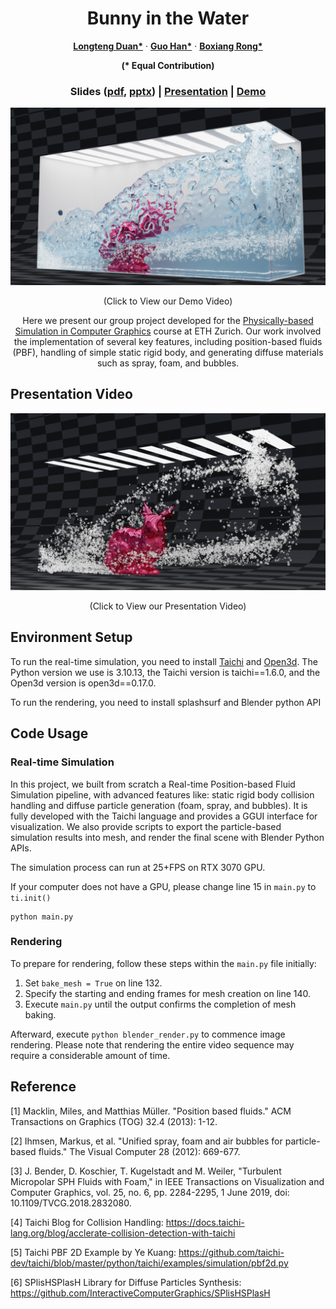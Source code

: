<p align="center">
  <h1 align="center">Bunny in the Water</h1>
  <p align="center">
    <a href="https://github.com/DecAd3"><strong>Longteng Duan*</strong></a>
    ·
    <a href="https://github.com/guo-han"><strong>Guo Han*</strong></a>
    ·
    <a href="https://github.com/Ribosome-rbx"><strong>Boxiang Rong*</strong></a>
  </p>
  <p align="center"><strong>(* Equal Contribution)</strong></p>
  <h3 align="center"> Slides (<a href="./misc/slides/PBS_Final_Slides.pdf">pdf</a>, <a href="https://docs.google.com/presentation/d/1FDaCpLuZ-d3ePbB2i_EjrVKCm3rL1_fY/edit?usp=sharing&ouid=104714924119963307582&rtpof=true&sd=true">pptx</a>) | <a href="https://youtu.be/4cRjTvnfNx8">Presentation</a> | <a href="https://youtu.be/6cz7K6m6m8M">Demo</a> </h3>
  <div align="center"></div>
</p>

[![](./misc/imgs/all_high_res.png)](https://youtu.be/6cz7K6m6m8M)
<p align="center">
    (Click to View our Demo Video)
</p>
<p align="center">
    Here we present our group project developed for the <a href = "https://crl.ethz.ch/teaching/PBS23/index.html">Physically-based Simulation in Computer Graphics</a> course at ETH Zurich.  Our work involved the implementation of several key features, including position-based fluids (PBF), handling of simple static rigid body, and generating diffuse materials such as spray, foam, and bubbles.
</p>

## Presentation Video
[![](./misc/imgs/foam_high_res.png)](https://youtu.be/4cRjTvnfNx8)
<p align="center">
    (Click to View our Presentation Video)
</p>

## Environment Setup
To run the real-time simulation, you need to install <a href="https://www.taichi-lang.org/">Taichi</a> and <a href="http://www.open3d.org/">Open3d</a>. The Python version we use is 3.10.13, the Taichi version is taichi==1.6.0, and the Open3d version is open3d==0.17.0.

To run the rendering, you need to install <a herf="https://github.com/InteractiveComputerGraphics/splashsurf">splashsurf</a> and <a herf="https://www.blender.org/">Blender python API </a>
## Code Usage
### Real-time Simulation
In this project, we built from scratch a Real-time Position-based Fluid Simulation pipeline, with advanced features like: static rigid body collision handling and diffuse particle generation (foam, spray, and bubbles). It is fully developed with the Taichi language and provides a GGUI interface for visualization. We also provide scripts to export the particle-based simulation results into mesh, and render the final scene with Blender Python APIs.

The simulation process can run at 25+FPS on RTX 3070 GPU.

If your computer does not have a GPU, please change line 15 in `main.py` to `ti.init()`
```
python main.py
```
### Rendering
To prepare for rendering, follow these steps within the `main.py` file initially:

1. Set `bake_mesh = True` on line 132.
2. Specify the starting and ending frames for mesh creation on line 140.
3. Execute `main.py` until the output confirms the completion of mesh baking.

Afterward, execute `python blender_render.py` to commence image rendering. Please note that rendering the entire video sequence may require a considerable amount of time.

## Reference
[1] Macklin, Miles, and Matthias Müller. "Position based fluids." ACM Transactions on Graphics (TOG) 32.4 (2013): 1-12.

[2] Ihmsen, Markus, et al. "Unified spray, foam and air bubbles for particle-based fluids." The Visual Computer 28 (2012): 669-677.

[3] J. Bender, D. Koschier, T. Kugelstadt and M. Weiler, "Turbulent Micropolar SPH Fluids with Foam," in IEEE Transactions on Visualization and Computer Graphics, vol. 25, no. 6, pp. 2284-2295, 1 June 2019, doi: 10.1109/TVCG.2018.2832080.

[4] Taichi Blog for Collision Handling: https://docs.taichi-lang.org/blog/acclerate-collision-detection-with-taichi

[5] Taichi PBF 2D Example by Ye Kuang: https://github.com/taichi-dev/taichi/blob/master/python/taichi/examples/simulation/pbf2d.py 

[6] SPlisHSPlasH Library for Diffuse Particles Synthesis: https://github.com/InteractiveComputerGraphics/SPlisHSPlasH 
